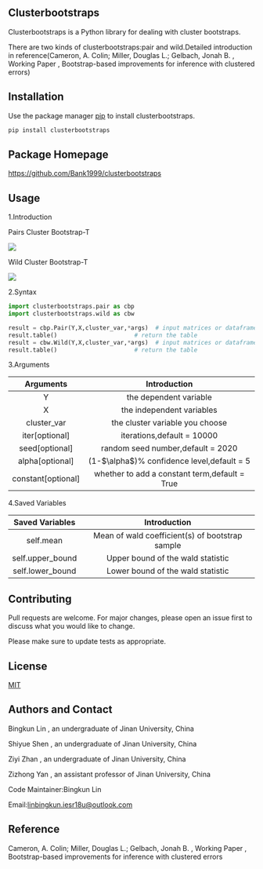 ## Clusterbootstraps

Clusterbootstraps is a Python library for dealing with cluster bootstraps.

There are two kinds of clusterbootstraps:pair and wild.Detailed introduction in reference(Cameron, A. Colin; Miller, Douglas L.; Gelbach, Jonah B. , Working Paper , Bootstrap-based improvements for inference with clustered errors)


## Installation

Use the package manager [pip](https://pip.pypa.io/en/stable/) to install clusterbootstraps.

```bash
pip install clusterbootstraps
```
## Package Homepage
https://github.com/Bank1999/clusterbootstraps

## Usage
1.Introduction
  
Pairs Cluster Bootstrap-T

![](https://github.com/Bank1999/clusterbootstraps/blob/master/pictures/pair.png)
  
Wild Cluster Bootstrap-T

![](https://github.com/Bank1999/clusterbootstraps/blob/master/pictures/wild.png)
  
2.Syntax
```python
import clusterbootstraps.pair as cbp
import clusterbootstraps.wild as cbw

result = cbp.Pair(Y,X,cluster_var,*args)  # input matrices or dataframes
result.table()                      # return the table
result = cbw.Wild(Y,X,cluster_var,*args)  # input matrices or dataframes
result.table()                      # return the table
```         

3.Arguments

Arguments|Introduction
:---:|:---:
Y|the dependent variable
X|the independent variables
cluster_var|the cluster variable you choose
iter[optional]|iterations,default = 10000
seed[optional]|random seed number,default = 2020
alpha[optional]|(1-$\alpha\$)% confidence level,default = 5
constant[optional]|whether to add a constant term,default = True

4.Saved Variables

Saved Variables|Introduction
:---:|:---:
self.mean|Mean of wald coefficient(s) of bootstrap sample
self.upper_bound|Upper bound of the wald statistic
self.lower_bound|Lower bound of the wald statistic

## Contributing
Pull requests are welcome. For major changes, please open an issue first to discuss what you would like to change.

Please make sure to update tests as appropriate.

## License
[MIT](https://choosealicense.com/licenses/mit/)

## Authors and Contact
Bingkun Lin , an undergraduate of Jinan University, China

Shiyue Shen , an undergraduate of Jinan University, China

Ziyi Zhan , an undergraduate of Jinan University, China

Zizhong Yan , an assistant professor of Jinan University, China

Code Maintainer:Bingkun Lin

Email:linbingkun.iesr18u@outlook.com

## Reference
Cameron, A. Colin; Miller, Douglas L.; Gelbach, Jonah B. , Working Paper , Bootstrap-based improvements for inference with clustered errors
